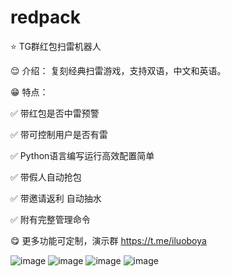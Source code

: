 # redpack

⭐️ TG群红包扫雷机器人

😌 介绍：
复刻经典扫雷游戏，支持双语，中文和英语。

😁 特点：

✅ 带红包是否中雷预警

✅ 带可控制用户是否有雷

✅ Python语言编写运行高效配置简单

✅ 带假人自动抢包

✅ 带邀请返利 自动抽水

✅ 附有完整管理命令

😋 更多功能可定制，演示群 https://t.me/iluoboya

![image](https://github.com/black-dotcom/redpack/assets/62455479/077d7cc7-77f3-4dff-850e-34061df0c096)
![image](https://github.com/black-dotcom/redpack/assets/62455479/4b3d8a7d-2aab-4570-892b-fdbb4c4e4b64)
![image](https://github.com/black-dotcom/redpack/assets/62455479/36c454c5-9159-42b4-ab95-e33dbcd0ddb8)
![image](https://github.com/black-dotcom/redpack/assets/62455479/7620bb4e-6a60-43d3-9058-ec64a3ebf8e4)

